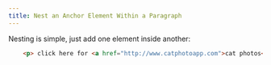 ```yaml
---
title: Nest an Anchor Element Within a Paragraph
---
```

Nesting is simple, just add one element inside another:

```html
    <p> click here for <a href="http://www.catphotoapp.com">cat photos</a></p>
```
